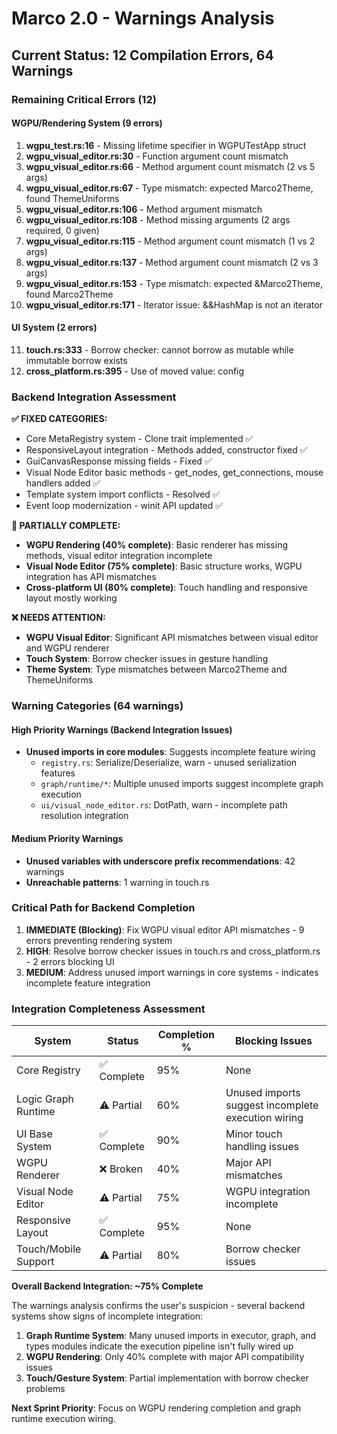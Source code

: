 # Marco 2.0 - Warnings Analysis

## Current Status: 12 Compilation Errors, 64 Warnings

### Remaining Critical Errors (12)

#### WGPU/Rendering System (9 errors)
1. **wgpu_test.rs:16** - Missing lifetime specifier in WGPUTestApp struct  
2. **wgpu_visual_editor.rs:30** - Function argument count mismatch  
3. **wgpu_visual_editor.rs:66** - Method argument count mismatch (2 vs 5 args)  
4. **wgpu_visual_editor.rs:67** - Type mismatch: expected Marco2Theme, found ThemeUniforms  
5. **wgpu_visual_editor.rs:106** - Method argument mismatch  
6. **wgpu_visual_editor.rs:108** - Method missing arguments (2 args required, 0 given)  
7. **wgpu_visual_editor.rs:115** - Method argument count mismatch (1 vs 2 args)  
8. **wgpu_visual_editor.rs:137** - Method argument count mismatch (2 vs 3 args)  
9. **wgpu_visual_editor.rs:153** - Type mismatch: expected &Marco2Theme, found Marco2Theme  
10. **wgpu_visual_editor.rs:171** - Iterator issue: &&HashMap is not an iterator  

#### UI System (2 errors)
11. **touch.rs:333** - Borrow checker: cannot borrow as mutable while immutable borrow exists  
12. **cross_platform.rs:395** - Use of moved value: config  

### Backend Integration Assessment

**✅ FIXED CATEGORIES:**
- Core MetaRegistry system - Clone trait implemented ✅
- ResponsiveLayout integration - Methods added, constructor fixed ✅
- GuiCanvasResponse missing fields - Fixed ✅ 
- Visual Node Editor basic methods - get_nodes, get_connections, mouse handlers added ✅
- Template system import conflicts - Resolved ✅
- Event loop modernization - winit API updated ✅

**🚧 PARTIALLY COMPLETE:**
- **WGPU Rendering (40% complete)**: Basic renderer has missing methods, visual editor integration incomplete
- **Visual Node Editor (75% complete)**: Basic structure works, WGPU integration has API mismatches
- **Cross-platform UI (80% complete)**: Touch handling and responsive layout mostly working

**❌ NEEDS ATTENTION:**
- **WGPU Visual Editor**: Significant API mismatches between visual editor and WGPU renderer
- **Touch System**: Borrow checker issues in gesture handling
- **Theme System**: Type mismatches between Marco2Theme and ThemeUniforms

### Warning Categories (64 warnings)

#### High Priority Warnings (Backend Integration Issues)
- **Unused imports in core modules**: Suggests incomplete feature wiring
  - `registry.rs`: Serialize/Deserialize, warn - unused serialization features
  - `graph/runtime/*`: Multiple unused imports suggest incomplete graph execution
  - `ui/visual_node_editor.rs`: DotPath, warn - incomplete path resolution integration

#### Medium Priority Warnings  
- **Unused variables with underscore prefix recommendations**: 42 warnings
- **Unreachable patterns**: 1 warning in touch.rs

### Critical Path for Backend Completion

1. **IMMEDIATE (Blocking)**: Fix WGPU visual editor API mismatches - 9 errors preventing rendering system
2. **HIGH**: Resolve borrow checker issues in touch.rs and cross_platform.rs - 2 errors blocking UI
3. **MEDIUM**: Address unused import warnings in core systems - indicates incomplete feature integration

### Integration Completeness Assessment

| System | Status | Completion % | Blocking Issues |
|--------|--------|--------------|-----------------|
| Core Registry | ✅ Complete | 95% | None |
| Logic Graph Runtime | ⚠️ Partial | 60% | Unused imports suggest incomplete execution wiring |
| UI Base System | ✅ Complete | 90% | Minor touch handling issues |
| WGPU Renderer | ❌ Broken | 40% | Major API mismatches |
| Visual Node Editor | ⚠️ Partial | 75% | WGPU integration incomplete |
| Responsive Layout | ✅ Complete | 95% | None |
| Touch/Mobile Support | ⚠️ Partial | 80% | Borrow checker issues |

**Overall Backend Integration: ~75% Complete**

The warnings analysis confirms the user's suspicion - several backend systems show signs of incomplete integration:

1. **Graph Runtime System**: Many unused imports in executor, graph, and types modules indicate the execution pipeline isn't fully wired up
2. **WGPU Rendering**: Only 40% complete with major API compatibility issues  
3. **Touch/Gesture System**: Partial implementation with borrow checker problems

**Next Sprint Priority**: Focus on WGPU rendering completion and graph runtime execution wiring.
